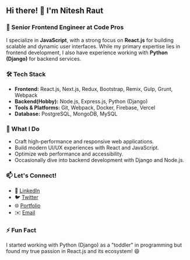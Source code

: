 ## Hi there! 👋 I'm Nitesh Raut

### 🚀 Senior Frontend Engineer at Code Pros

I specialize in **JavaScript**, with a strong focus on **React.js** for building scalable and dynamic user interfaces. While my primary expertise lies in frontend development, I also have experience working with **Python (Django)** for backend services.

### 🛠 Tech Stack
- **Frontend:** React.js, Next.js, Redux, Bootstrap, Remix, Gulp, Grunt, Webpack
- **Backend(Hobby):** Node.js, Express.js, Python (Django)
- **Tools & Platforms:** Git, Webpack, Docker, Firebase, Vercel
- **Database:** PostgreSQL, MongoDB, MySQL

### 📌 What I Do
- Craft high-performance and responsive web applications.
- Build modern UI/UX experiences with React and JavaScript.
- Optimize web performance and accessibility.
- Occasionally dive into backend development with Django and Node.js.

### 📫 Let's Connect!
- 💼 [LinkedIn](https://www.linkedin.com/in/rautesh)
- 🐦 [Twitter](https://twitter.com/metheraut)
- 🌐 [Portfolio](https://niteshraut.com.np)
- ✉️ [Email](mailto:rautesh6@gmail.com)

### ⚡ Fun Fact
I started working with Python (Django) as a "toddler" in programming but found my true passion in React.js and its ecosystem! 😄

